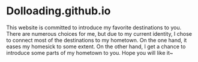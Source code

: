 # Dolloading.github.io
This website is committed to introduce my favorite destinations to you. There are numerous choices for me, but due to my current identity, I chose to connect most of the destinations to my hometown. On the one hand, it eases my homesick to some extent. On the other hand, I get a chance to introduce some parts of my hometown to you. Hope you will like it~
